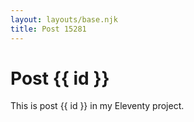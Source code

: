 ```yaml
---
layout: layouts/base.njk
title: Post 15281
---
```


# Post {{ id }}

This is post {{ id }} in my Eleventy project.

